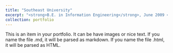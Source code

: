 ```yaml
---
title: "Southeast University"
excerpt: "<strong>B.E. in Information Engineering</strong>, June 2009 <br><br/><img src='/images/seu.jpg'>"
collection: portfolio
---
```


This is an item in your portfolio. It can be have images or nice text. If you name the file .md, it will be parsed as markdown. If you name the file .html, it will be parsed as HTML. 
